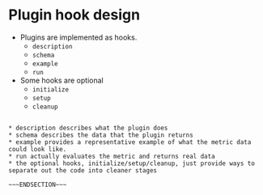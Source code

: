 <!SLIDE >
# Plugin hook design

* Plugins are implemented as hooks.
    * `description`
    * `schema`
    * `example`
    * `run`
* Some hooks are optional
    * `initialize`
    * `setup`
    * `cleanup`

~~~SECTION:notes~~~

* description describes what the plugin does
* schema describes the data that the plugin returns
* example provides a representative example of what the metric data could look like.
* run actually evaluates the metric and returns real data
* the optional hooks, initialize/setup/cleanup, just provide ways to separate out the code into cleaner stages

~~~ENDSECTION~~~

